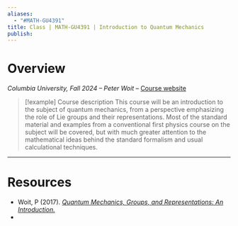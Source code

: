 ```yaml
---
aliases:
  - "#MATH-GU4391"
title: Class | MATH-GU4391 | Introduction to Quantum Mechanics
publish:
---
```

# Overview

*Columbia University, Fall 2024 – Peter Woit* – [Course website](https://www.math.columbia.edu/~woit/QM/fall2024.html)

>[!example] Course description
>This course will be an introduction to the subject of quantum mechanics, from a perspective emphasizing the role of Lie groups and their representations.  Most of the standard material and examples from a conventional first physics course on the subject will be covered, but with much greater attention to the mathematical ideas behind the standard formalism and usual calculational techniques.

---
# Resources

- Woit, P (2017). [*Quantum Mechanics, Groups, and Representations: An Introduction.*](https://www.math.columbia.edu/~woit/QMbook/qmbook-latest.pdf)
- 